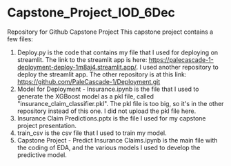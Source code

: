 # Capstone_Project_IOD_6Dec
Repository for Github Capstone Project
This capstone project contains a few files:
1. Deploy.py is the code that contains my file that I used for deploying on streamlit. The link to the streamlit app is here: https://palecascade-1-deployment-deploy-1m8aj4.streamlit.app/. I used another repository to deploy the streamlit app. The other repository is at this link: https://github.com/PaleCascade-1/Deployment.git
2. Model for Deployment - Insurance.ipynb is the file that I used to generate the XGBoost model as a pkl file, called "insurance_claim_classifier.pkl". The pkl file is too big, so it's in the other repository instead of this one. I did not upload the pkl file here.
3. Insurance Claim Predictions.pptx is the file I used for my capstone project presentation.
4. train_csv is the csv file that I used to train my model.
5. Capstone Project - Predict Insurance Claims.ipynb is the main file with the coding of EDA, and the various models I used to develop the predictive model.
